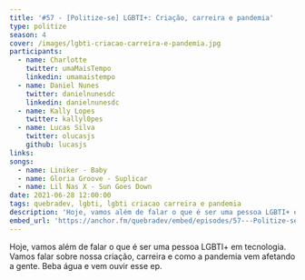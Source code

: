 ```yaml
---
title: '#57 - [Politize-se] LGBTI+: Criação, carreira e pandemia'
type: politize
season: 4
cover: /images/lgbti-criacao-carreira-e-pandemia.jpg
participants:
  - name: Charlotte
    twitter: umaMaisTempo
    linkedin: umamaistempo
  - name: Daniel Nunes
    twitter: danielnunesdc
    linkedin: danielnunesdc
  - name: Kally Lopes
    twitter: kallyl0pes
  - name: Lucas Silva
    twitter: olucasjs
    github: lucasjs
links:
songs:
  - name: Liniker - Baby
  - name: Gloria Groove - Suplicar
  - name: Lil Nas X - Sun Goes Down
date: 2021-06-28 12:00:00
tags: quebradev, lgbti, lgbti criacao carreira e pandemia
description: 'Hoje, vamos além de falar o que é ser uma pessoa LGBTI+ em tecnologia. Vamos falar sobre nossa criação, carreira e como a pandemia vem afetando a gente.'
embed_url: 'https://anchor.fm/quebradev/embed/episodes/57---Politize-se-LGBTI-Criao--carreira-e-pandemia-e13eoo3'
---
```


Hoje, vamos além de falar o que é ser uma pessoa LGBTI+ em tecnologia.
Vamos falar sobre nossa criação, carreira e como a pandemia vem afetando a gente.
Beba água e vem ouvir esse ep.
